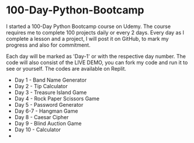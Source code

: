 # 100-Day-Python-Bootcamp

I started a 100-Day Python Bootcamp course on Udemy. The course requires me to complete 100 projects daily or every 2 days. Every day as I complete a lesson and a project, I will post it on GitHub, to mark my progress and also for commitment. 

Each day will be marked as 'Day-1' or with the respective day number. The code will also consist of the LIVE DEMO, you can fork my code and run it to see or yourself. The codes are available on Replit.

- Day 1 - Band Name Generator
- Day 2 - Tip Calculator
- Day 3 - Treasure Island Game
- Day 4 - Rock Paper Scissors Game
- Day 5 - Password Generator
- Day 6-7 - Hangman Game
- Day 8 - Caesar Cipher
- Day 9 - Blind Auction Game
- Day 10 - Calculator
- 
